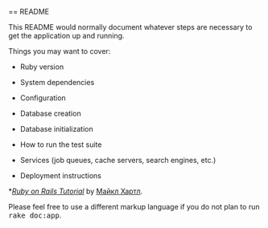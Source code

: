 == README

This README would normally document whatever steps are necessary to get the
application up and running.

Things you may want to cover:

* Ruby version

* System dependencies

* Configuration

* Database creation

* Database initialization

* How to run the test suite

* Services (job queues, cache servers, search engines, etc.)

* Deployment instructions

*[*Ruby on Rails Tutorial*](http://railstutorial.org/)
  by [Майкл Хартл](http://michaelhartl.com/).


Please feel free to use a different markup language if you do not plan to run
<tt>rake doc:app</tt>.
